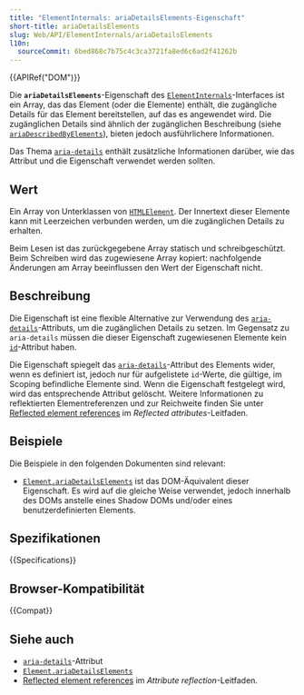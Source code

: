 ```yaml
---
title: "ElementInternals: ariaDetailsElements-Eigenschaft"
short-title: ariaDetailsElements
slug: Web/API/ElementInternals/ariaDetailsElements
l10n:
  sourceCommit: 6bed868c7b75c4c3ca3721fa8ed6c6ad2f41262b
---
```


{{APIRef("DOM")}}

Die **`ariaDetailsElements`**-Eigenschaft des [`ElementInternals`](/de/docs/Web/API/ElementInternals)-Interfaces ist ein Array, das das Element (oder die Elemente) enthält, die zugängliche Details für das Element bereitstellen, auf das es angewendet wird. Die zugänglichen Details sind ähnlich der zugänglichen Beschreibung (siehe [`ariaDescribedByElements`](/de/docs/Web/API/ElementInternals/ariaDescribedByElements)), bieten jedoch ausführlichere Informationen.

Das Thema [`aria-details`](/de/docs/Web/Accessibility/ARIA/Reference/Attributes/aria-details) enthält zusätzliche Informationen darüber, wie das Attribut und die Eigenschaft verwendet werden sollten.

## Wert

Ein Array von Unterklassen von [`HTMLElement`](/de/docs/Web/API/HTMLElement).
Der Innertext dieser Elemente kann mit Leerzeichen verbunden werden, um die zugänglichen Details zu erhalten.

Beim Lesen ist das zurückgegebene Array statisch und schreibgeschützt. Beim Schreiben wird das zugewiesene Array kopiert: nachfolgende Änderungen am Array beeinflussen den Wert der Eigenschaft nicht.

## Beschreibung

Die Eigenschaft ist eine flexible Alternative zur Verwendung des [`aria-details`](/de/docs/Web/Accessibility/ARIA/Reference/Attributes/aria-details)-Attributs, um die zugänglichen Details zu setzen. Im Gegensatz zu `aria-details` müssen die dieser Eigenschaft zugewiesenen Elemente kein [`id`](/de/docs/Web/HTML/Reference/Global_attributes/id)-Attribut haben.

Die Eigenschaft spiegelt das [`aria-details`](/de/docs/Web/Accessibility/ARIA/Reference/Attributes/aria-details)-Attribut des Elements wider, wenn es definiert ist, jedoch nur für aufgelistete `id`-Werte, die gültige, im Scoping befindliche Elemente sind. Wenn die Eigenschaft festgelegt wird, wird das entsprechende Attribut gelöscht. Weitere Informationen zu reflektierten Elementreferenzen und zur Reichweite finden Sie unter [Reflected element references](/de/docs/Web/API/Document_Object_Model/Reflected_attributes#reflected_element_references) im _Reflected attributes_-Leitfaden.

## Beispiele

Die Beispiele in den folgenden Dokumenten sind relevant:

- [`Element.ariaDetailsElements`](/de/docs/Web/API/Element/ariaDetailsElements) ist das DOM-Äquivalent dieser Eigenschaft.
  Es wird auf die gleiche Weise verwendet, jedoch innerhalb des DOMs anstelle eines Shadow DOMs und/oder eines benutzerdefinierten Elements.

## Spezifikationen

{{Specifications}}

## Browser-Kompatibilität

{{Compat}}

## Siehe auch

- [`aria-details`](/de/docs/Web/Accessibility/ARIA/Reference/Attributes/aria-details)-Attribut
- [`Element.ariaDetailsElements`](/de/docs/Web/API/Element/ariaDetailsElements)
- [Reflected element references](/de/docs/Web/API/Document_Object_Model/Reflected_attributes#reflected_element_references) im _Attribute reflection_-Leitfaden.
